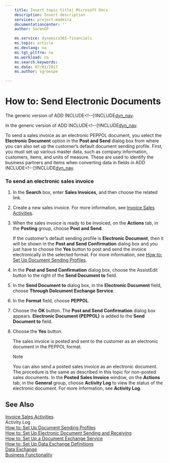 ```yaml
---
    title: Insert topic title| Microsoft Docs
    description: Insert description
    services: project-madeira
    documentationcenter: ''
    author: SorenGP

    ms.service: dynamics365-financials
    ms.topic: article
    ms.devlang: na
    ms.tgt_pltfrm: na
    ms.workload: na
    ms.search.keywords:
    ms.date: 07/01/2017
    ms.author: sgroespe

---
```

# How to: Send Electronic Documents
The generic version of ADD INCLUDE<!--[!INCLUDE[dyn_nav](includes/how-to-set-up-data-exchange-definitions.md).  
  
 In the generic version of ADD INCLUDE<!--[!INCLUDE[dyn_nav](includes/how-to-set-up-a-document-exchange-service.md).  
  
 To send a sales invoice as an electronic PEPPOL document, you select the **Electronic Document** option in the **Post and Send** dialog box from where you can also set up the customer’s default document sending profile. First, you must set up various master data, such as company information, customers, items, and units of measure. These are used to identify the business partners and items when converting data in fields in ADD INCLUDE<!--[!INCLUDE[dyn_nav](includes/how-to-set-up-electronic-document-sending-and-receiving.md).  
  
### To send an electronic sales invoice  
  
1.  In the **Search** box, enter **Sales Invoices**, and then choose the related link.  
  
2.  Create a new sales invoice. For more information, see [Invoice Sales Activities](../invoice-sales-activities.md).  
  
3.  When the sales invoice is ready to be invoiced, on the **Actions** tab, in the **Posting** group, choose **Post and Send**.  
  
     If the customer’s default sending profile is **Electronic Document**, then it will be shown in the **Post and Send Confirmation** dialog box and you just have to choose the **Yes** button to post and send the invoice electronically in the selected format. For more information, see [How to: Set Up Document Sending Profiles](../how-to-set-up-document-sending-profiles.md).  
  
4.  In the **Post and Send Confirmation** dialog box, choose the AssistEdit button to the right of the **Send Document to** field.  
  
5.  In the **Send Document to** dialog box, in the **Electronic Document** field, choose **Through Dolcument Exchange Service**.  
  
6.  In the **Format** field, choose **PEPPOL**.  
  
7.  Choose the **OK** button. The **Post and Send Confirmation** dialog box appears. **Electronic Document (PEPPOL)** is added to the **Send Document to** field.  
  
8.  Choose the **Yes** button.  
  
     The sales invoice is posted and sent to the customer as an electronic document in the PEPPOL format.  
  
    > [!NOTE]  
    >  You can also send a posted sales invoice as an electronic document. The procedure is the same as described in this topic for non-posted sales documents. In the **Posted Sales Invoice** window, on the **Actions** tab, in the **General** group, choose **Activity Log** to view the status of the electronic document. For more information, see **Activity Log**.  
  
## See Also  
 [Invoice Sales Activities](../invoice-sales-activities.md)   
 Activity Log   
 [How to: Set Up Document Sending Profiles](../how-to-set-up-document-sending-profiles.md)   
 [How to: Set Up Electronic Document Sending and Receiving](../how-to-set-up-electronic-document-sending-and-receiving.md)   
 [How to: Set Up a Document Exchange Service](../how-to-set-up-a-document-exchange-service.md)   
 [How to: Set Up Data Exchange Definitions](../how-to-set-up-data-exchange-definitions.md)   
 [Data Exchange](../data-exchange.md)   
 [Business Functionality](../Business%20Functionality.md)
